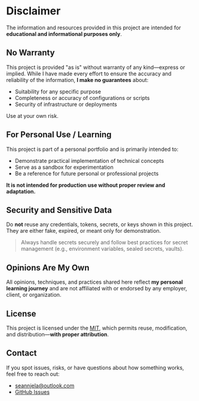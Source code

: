 # Disclaimer

The information and resources provided in this project are intended for **educational and informational purposes only**.

## No Warranty

This project is provided "as is" without warranty of any kind—express or implied. While I have made every effort to ensure the accuracy and reliability of the information, **I make no guarantees** about:

- Suitability for any specific purpose  
- Completeness or accuracy of configurations or scripts  
- Security of infrastructure or deployments  

Use at your own risk.

## For Personal Use / Learning

This project is part of a personal portfolio and is primarily intended to:

- Demonstrate practical implementation of technical concepts  
- Serve as a sandbox for experimentation  
- Be a reference for future personal or professional projects  

**It is not intended for production use without proper review and adaptation.**

## Security and Sensitive Data

Do **not** reuse any credentials, tokens, secrets, or keys shown in this project. They are either fake, expired, or meant only for demonstration.

> Always handle secrets securely and follow best practices for secret management (e.g., environment variables, sealed secrets, vaults).

## Opinions Are My Own

All opinions, techniques, and practices shared here reflect **my personal learning journey** and are not affiliated with or endorsed by any employer, client, or organization.

## License

This project is licensed under the [MIT](https://github.com/sean-njela/demo_monitoring/blob/main/LICENSE), which permits reuse, modification, and distribution—**with proper attribution**.

## Contact

If you spot issues, risks, or have questions about how something works, feel free to reach out:

- [seannjela@outlook.com](mailto:seannjela@outlook.com)
- [GitHub Issues](https://github.com/sean-njela/demo_monitoring/issues)